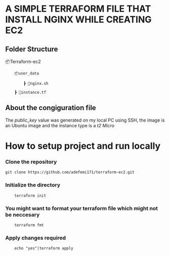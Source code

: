# A SIMPLE TERRAFORM FILE THAT INSTALL NGINX WHILE CREATING EC2

## Folder Structure

 📦Terraform-ec2

        📦user_data

            ┣ 📜nginx.sh
            
        ┣ 📜instance.tf


## About the congiguration file
The *public_key* value was generated on my local PC using SSH, the image is an Ubuntu image and the instance type is a *t2 Micro*


# How to setup project and run locally

### Clone the repository 

```
git clone https://github.com/adefemi171/terraform-ec2.git
```

### Initialize the directory

```
    terraform init
```

### You might want to format your terraform file which might not be neccesary

```
    terraform fmt
```

### Apply changes required

```
    echo "yes"|terraform apply
```